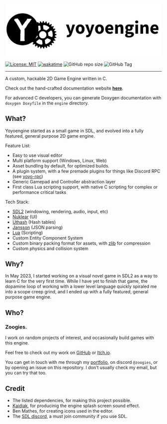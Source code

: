 <div align="center">
    <picture style="width: 100%; height: auto;">
        <source srcset=".github/media/lightheader.png"  media="(prefers-color-scheme: dark)">
        <img src=".github/media/darkheader.png">
    </picture>
</div>

[![License: MIT](https://img.shields.io/badge/License-MIT-yellow.svg)](https://opensource.org/licenses/MIT)
[![wakatime](https://wakatime.com/badge/user/3e73d21c-9ccb-4e77-ab4d-6f58f0296cfa/project/d703c117-3f87-4f6f-96f5-e0c40088a6a0.svg)](https://wakatime.com/badge/user/3e73d21c-9ccb-4e77-ab4d-6f58f0296cfa/project/d703c117-3f87-4f6f-96f5-e0c40088a6a0?style=for-the-badge)
![GitHub repo size](https://img.shields.io/github/repo-size/zoogies/yoyoengine)
![GitHub Tag](https://img.shields.io/github/v/tag/zoogies/yoyoengine)

---

A custom, hackable 2D Game Engine written in C.

Check out the hand-crafted documentation website **[here](https://zoogies.github.io/yoyoengine)**.

For advanced C developers, you can generate Doxygen documentation with `doxygen Doxyfile` in the `engine` directory.

## What?

Yoyoengine started as a small game in SDL, and evolved into a fully featured, general purpose 2D game engine.

Feature List:

- Easy to use visual editor
- Multi platform support (Windows, Linux, Web)
- Asset bundling by default, for optimized builds.
- A plugin system, with a few premade plugins for things like Discord RPC (see [yoyo-rpc](https://github.com/zoogies/yoyo-rpc))
- Generic Gamepad and Controller abstraction layer
- First class Lua scripting support, with native C scripting for complex or performance critical tasks

Tech Stack:

- [SDL2](https://www.libsdl.org/) (windowing, rendering, audio, input, etc)
- [Nuklear](https://github.com/Immediate-Mode-UI/Nuklear) (UI)
- [Uthash](https://github.com/troydhanson/uthash) (Hash tables)
- [Jansson](https://github.com/akheron/jansson) (JSON parsing)
- [Lua](https://www.lua.org/) (Scripting)
- Custom Entity Component System
- Custom binary packing format for assets, with [zlib](https://zlib.net/) for compression
- Custom physics and collision system

## Why?

In May 2023, I started working on a visual novel game in SDL2 as a way to learn C for the very first time. While I have yet to finish that game, the dopamine loop of working with a lower level language quickly spiraled me into a scope creep grind, and I ended up with a fully featured, general purpose game engine.

## Who?

### Zoogies.

I work on random projects of interest, and occasionally build games with this engine.

Feel free to check out my work on [GitHub](https://github.com/zoogies) or [Itch.io](https://zoogies.itch.io/).

You can get in touch with me through my [portfolio](https://zmuda.dev), on discord `@zoogies`, or by opening an issue on this repository. I don't usually check my email, but you can try that too.

## Credit

- The listed dependencies, for making this project possible.
- [Kaidiak](https://linktr.ee/kaidiak), for producinig the engine splash screen sound effect.
- Ben Mathes, for creating icons used in the editor.
- The [SDL discord](https://discord.gg/BwpFGBWsv8), a must join community if you use SDL.
